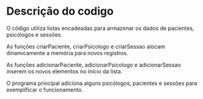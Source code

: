 
# Descrição do codigo

O código utiliza listas encadeadas para armazenar os dados de pacientes, psicólogos e sessões.

As funções criarPaciente, criarPsicologo e criarSessao alocam dinamicamente a memória para novos registros.

As funções adicionarPaciente, adicionarPsicologo e adicionarSessao inserem os novos elementos no início da lista.

O programa principal adiciona alguns psicólogos, pacientes e sessões para exemplificar o funcionamento.
